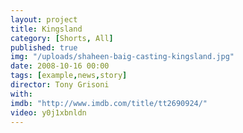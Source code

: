 ```yaml
---
layout: project
title: Kingsland
category: [Shorts, All]
published: true
img: "/uploads/shaheen-baig-casting-kingsland.jpg"
date: 2008-10-16 00:00
tags: [example,news,story]
director: Tony Grisoni
with:
imdb: "http://www.imdb.com/title/tt2690924/"
video: y0j1xbnldn
---
```



